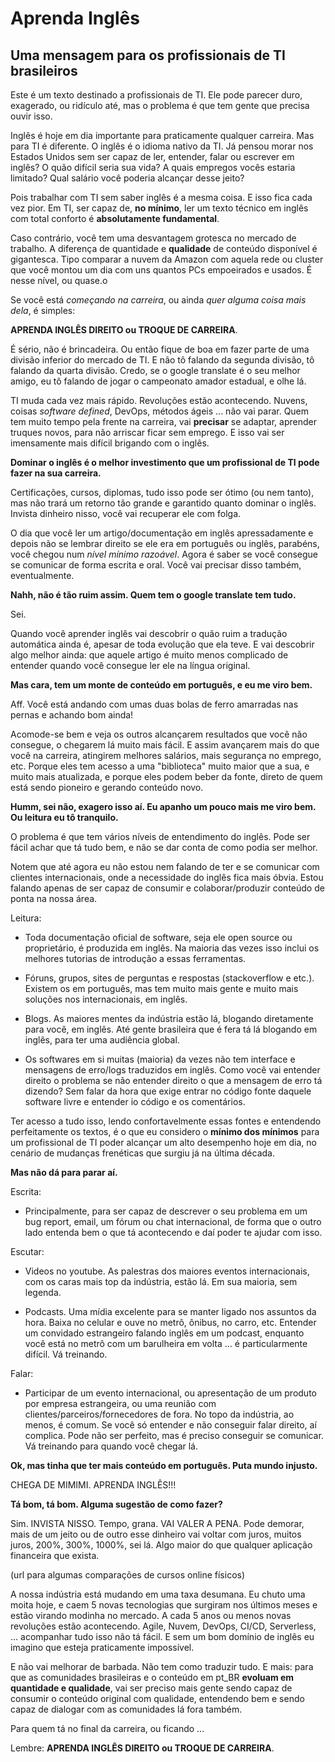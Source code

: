 # Aprenda Inglês
## Uma mensagem para os profissionais de TI brasileiros

Este é um texto destinado a profissionais de TI. Ele pode parecer duro, exagerado, ou ridículo
até, mas o problema é que tem gente que precisa ouvir isso.

Inglês é hoje em dia importante para praticamente qualquer carreira. Mas para TI é diferente. O
inglês é o idioma nativo da TI. Já pensou morar nos Estados Unidos sem ser capaz de ler,
entender, falar ou escrever em inglês? O quão difícil seria sua vida? A quais empregos vocês
estaria limitado? Qual salário você poderia alcançar desse jeito?

Pois trabalhar com TI sem saber inglês é a mesma coisa. E isso fica cada vez pior. Em TI, ser
capaz de, **no mínimo**, ler um texto técnico em inglês com total conforto é **absolutamente
fundamental**.

Caso contrário, você tem uma desvantagem grotesca no mercado de trabalho. A diferença de
quantidade e **qualidade** de conteúdo disponível é gigantesca. Tipo comparar a nuvem da Amazon
com aquela rede ou cluster que você montou um dia com uns quantos PCs empoeirados e usados.
É nesse nível, ou quase.o

Se você está *começando na carreira*, ou ainda *quer alguma coisa mais dela*, é simples:

**APRENDA INGLÊS DIREITO ou TROQUE DE CARREIRA**.

É sério, não é brincadeira. Ou então fique de boa em fazer parte de uma divisão inferior do
mercado de TI. E não tô falando da segunda divisão, tô falando da quarta divisão. Credo, se o
google translate é o seu melhor amigo, eu tô falando de jogar o campeonato amador estadual, e
olhe lá.

TI muda cada vez mais rápido. Revoluções estão acontecendo. Nuvens, coisas *software defined*,
DevOps, métodos ágeis ... não vai parar. Quem tem muito tempo pela frente na carreira, vai
**precisar** se adaptar, aprender truques novos, para não arriscar ficar sem emprego. E isso
vai ser imensamente mais difícil brigando com o inglês.

**Dominar o inglês é o melhor investimento que um profissional de TI pode fazer na sua
carreira.**

Certificações, cursos, diplomas, tudo isso pode ser ótimo (ou nem tanto), mas não trará um
retorno tão grande e garantido quanto dominar o inglês. Invista dinheiro nisso, você vai
recuperar ele com folga.

O dia que você ler um artigo/documentação em inglês apressadamente e depois não se lembrar
direito se ele era em português ou inglês, parabéns, você chegou num *nível mínimo razoável*.
Agora é saber se você consegue se comunicar de forma escrita e oral. Você vai precisar disso
também, eventualmente.


**Nahh, não é tão ruim assim. Quem tem o google translate tem tudo.**

Sei.

Quando você aprender inglês vai descobrir o quão ruim a tradução automática ainda é, apesar de
toda evolução que ela teve. E vai descobrir algo melhor ainda: que aquele artigo é muito menos
complicado de entender quando você consegue ler ele na língua original.

**Mas cara, tem um monte de conteúdo em português, e eu me viro bem.**

Aff. Você está andando com umas duas bolas de ferro amarradas nas pernas e achando bom ainda!

Acomode-se bem e veja os outros alcançarem resultados que você não consegue, o chegarem lá
muito mais fácil. E assim avançarem mais do que você na carreira, atingirem melhores salários,
mais segurança no emprego, etc. Porque eles tem acesso a uma "biblioteca" muito maior que a
sua, e muito mais atualizada, e porque eles podem beber da fonte, direto de quem está sendo
pioneiro e gerando conteúdo novo.


**Humm, sei não, exagero isso aí. Eu apanho um pouco mais me viro bem. Ou leitura eu tô
tranquilo.**

O problema é que tem vários níveis de entendimento do inglês. Pode ser fácil achar que tá tudo
bem, e não se dar conta de como podia ser melhor.

Notem que até agora eu não estou nem falando de ter e se comunicar com clientes internacionais,
onde a necessidade do inglês fica mais óbvia. Estou falando apenas de ser capaz de consumir e
colaborar/produzir conteúdo de ponta na nossa área.

Leitura:

* Toda documentação oficial de software, seja ele open source ou proprietário, é produzida em
  inglês. Na maioria das vezes isso inclui os melhores tutorias de introdução a essas
  ferramentas.

* Fóruns, grupos, sites de perguntas e respostas (stackoverflow e etc.). Existem os em
  português, mas tem muito mais gente e muito mais soluções nos internacionais, em inglês.

* Blogs. As maiores mentes da indústria estão lá, blogando diretamente para você, em inglês.
  Até gente brasileira que é fera tá lá blogando em inglês, para ter uma audiência global.

* Os softwares em si muitas (maioria) da vezes não tem interface e mensagens de erro/logs
  traduzidos em inglês. Como você vai entender direito o problema se não entender direito o que
  a mensagem de erro tá dizendo? Sem falar da hora que exige entrar no código fonte daquele software
  livre e entender io código e os comentários.

Ter acesso a tudo isso, lendo confortavelmente essas fontes e entendendo perfeitamente os
textos, é o que eu considero o **mínimo dos mínimos** para um profissional de TI poder alcançar
um alto desempenho hoje em dia, no cenário de mudanças frenéticas que surgiu já na última
década.

**Mas não dá para parar aí.**

Escrita:

* Principalmente, para ser capaz de descrever o seu problema em um bug report, email, um fórum
  ou chat internacional, de forma que o outro lado entenda bem o que tá acontecendo e daí poder
  te ajudar com isso.

Escutar:

* Videos no youtube. As palestras dos maiores eventos internacionais, com os caras mais top da
  indústria, estão lá. Em sua maioria, sem legenda.

* Podcasts. Uma mídia excelente para se manter ligado nos assuntos da hora. Baixa no celular e
  ouve no metrô, ônibus, no carro, etc. Entender um convidado estrangeiro falando inglês em um
  podcast, enquanto você está no metrô com um barulheira em volta ... é particularmente
  difícil. Vá treinando.

Falar:

* Participar de um evento internacional, ou apresentação de um produto por empresa estrangeira,
  ou uma reunião com clientes/parceiros/fornecedores de fora. No topo da indústria, ao menos,
  é comum. Se você só entender e não conseguir falar direito, aí complica. Pode não ser
  perfeito, mas é preciso conseguir se comunicar. Vá treinando para quando você chegar lá.

**Ok, mas tinha que ter mais conteúdo em português. Puta mundo injusto.**

CHEGA DE MIMIMI. APRENDA INGLÊS!!!


**Tá bom, tá bom. Alguma sugestão de como fazer?**

Sim. INVISTA NISSO. Tempo, grana. VAI VALER A PENA. Pode demorar, mais de um jeito ou de outro
esse dinheiro vai voltar com juros, muitos juros, 200%, 300%, 1000%, sei lá. Algo maior do que
qualquer aplicação financeira que exista.

(url para algumas comparações de cursos online físicos)

A nossa indústria está mudando em uma taxa desumana. Eu chuto uma moita hoje, e caem 5 novas
tecnologias que surgiram nos últimos meses e estão virando modinha no mercado. A cada 5 anos ou
menos novas revoluções estão acontecendo. Agile, Nuvem, DevOps, CI/CD, Serverless, ...
acompanhar tudo isso não tá fácil. E sem um bom domínio de inglês eu imagino que esteja
praticamente impossível.

E não vai melhorar de barbada. Não tem como traduzir tudo. E mais: para que as comunidades brasileiras
e o conteúdo em pt_BR **evoluam em quantidade e qualidade**, vai ser preciso mais gente sendo
capaz de consumir o conteúdo original com qualidade, entendendo bem e sendo capaz de dialogar
com as comunidades lá fora também.

Para quem tá no final da carreira, ou ficando  ...


Lembre: **APRENDA INGLÊS DIREITO ou TROQUE DE CARREIRA**.
